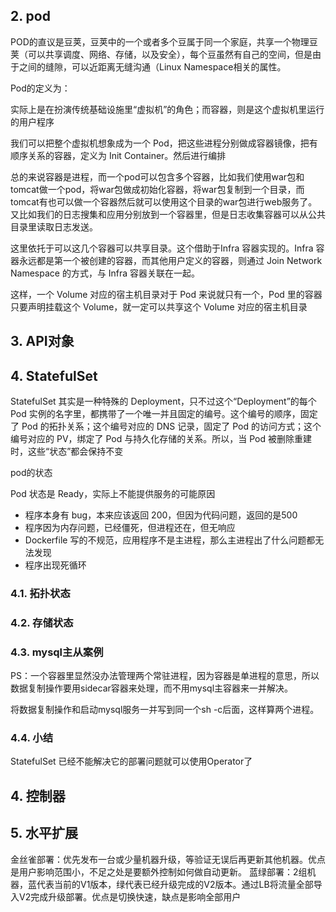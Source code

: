 ## 2. pod

POD的直议是豆荚，豆荚中的一个或者多个豆属于同一个家庭，共享一个物理豆荚（可以共享调度、网络、存储，以及安全），每个豆虽然有自己的空间，但是由于之间的缝隙，可以近距离无缝沟通（Linux Namespace相关的属性。

Pod的定义为：

实际上是在扮演传统基础设施里“虚拟机”的角色；而容器，则是这个虚拟机里运行的用户程序

我们可以把整个虚拟机想象成为一个 Pod，把这些进程分别做成容器镜像，把有顺序关系的容器，定义为 Init Container。然后进行编排

总的来说容器是进程，而一个pod可以包含多个容器，比如我们使用war包和tomcat做一个pod，将war包做成初始化容器，将war包复制到一个目录，而tomcat有也可以做一个容器然后就可以使用这个目录的war包进行web服务了。又比如我们的日志搜集和应用分别放到一个容器里，但是日志收集容器可以从公共目录里读取日志发送。

这里依托于可以这几个容器可以共享目录。这个借助于Infra 容器实现的。Infra 容器永远都是第一个被创建的容器，而其他用户定义的容器，则通过 Join Network Namespace 的方式，与 Infra 容器关联在一起。

这样，一个 Volume 对应的宿主机目录对于 Pod 来说就只有一个，Pod 里的容器只要声明挂载这个 Volume，就一定可以共享这个 Volume 对应的宿主机目录

## 3. API对象

## 4. StatefulSet

StatefulSet 其实是一种特殊的 Deployment，只不过这个“Deployment”的每个 Pod 实例的名字里，都携带了一个唯一并且固定的编号。这个编号的顺序，固定了 Pod 的拓扑关系；这个编号对应的 DNS 记录，固定了 Pod 的访问方式；这个编号对应的 PV，绑定了 Pod 与持久化存储的关系。所以，当 Pod 被删除重建时，这些“状态”都会保持不变

pod的状态

Pod 状态是 Ready，实际上不能提供服务的可能原因

* 程序本身有 bug，本来应该返回 200，但因为代码问题，返回的是500
* 程序因为内存问题，已经僵死，但进程还在，但无响应
* Dockerfile 写的不规范，应用程序不是主进程，那么主进程出了什么问题都无法发现
* 程序出现死循环

### 4.1. 拓扑状态

### 4.2. 存储状态

### 4.3. mysql主从案例

PS：一个容器里显然没办法管理两个常驻进程，因为容器是单进程的意思，所以数据复制操作要用sidecar容器来处理，而不用mysql主容器来一并解决。

将数据复制操作和启动mysql服务一并写到同一个sh -c后面，这样算两个进程。

### 4.4.  小结

StatefulSet 已经不能解决它的部署问题就可以使用Operator了

## 4. 控制器

## 5. 水平扩展

金丝雀部署：优先发布一台或少量机器升级，等验证无误后再更新其他机器。优点是用户影响范围小，不足之处是要额外控制如何做自动更新。
蓝绿部署：2组机器，蓝代表当前的V1版本，绿代表已经升级完成的V2版本。通过LB将流量全部导入V2完成升级部署。优点是切换快速，缺点是影响全部用户